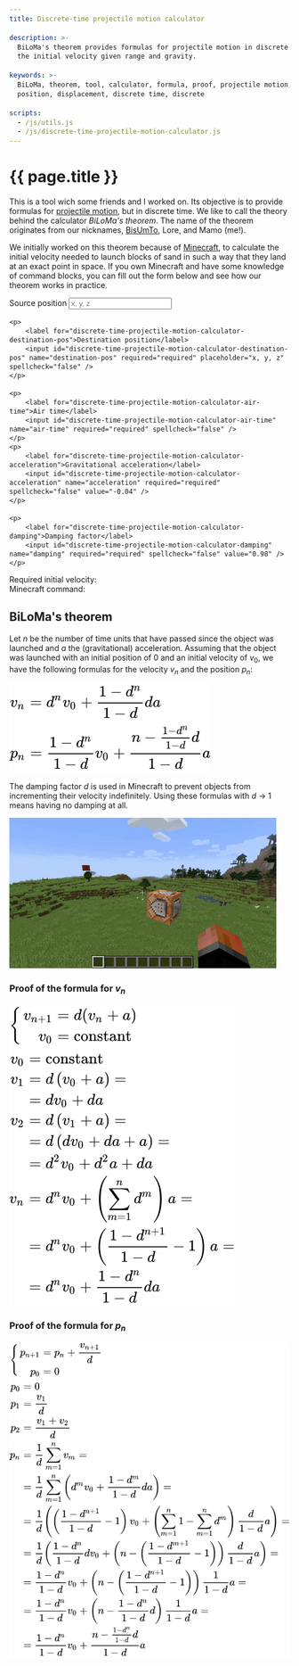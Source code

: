 ```yaml
---
title: Discrete-time projectile motion calculator

description: >-
  BiLoMa's theorem provides formulas for projectile motion in discrete time. An online tool is provided to calculate
  the initial velocity given range and gravity.

keywords: >-
  BiLoMa, theorem, tool, calculator, formula, proof, projectile motion, projectile, motion, initial velocity, velocity,
  position, displacement, discrete time, discrete

scripts:
  - /js/utils.js
  - /js/discrete-time-projectile-motion-calculator.js
---
```


# {{ page.title }} #

This is a tool wich some friends and I worked on. Its objective is to provide formulas for
[projectile motion](https://en.wikipedia.org/wiki/Projectile_motion), but in discrete time. We like to call the
theory behind the calculator _BiLoMa's theorem_. The name of the theorem originates from our nicknames,
[BisUmTo](https://bisumto.it/), Lore, and Mamo (me!).

We initially worked on this theorem because of [Minecraft](https://www.minecraft.net/), to calculate the initial
velocity needed to launch blocks of sand in such a way that they land at an exact point in
space. If you own Minecraft and have some knowledge of command blocks, you can fill out the form
below and see how our theorem works in practice.

<form id="discrete-time-projectile-motion-calculator">
	<p>
		<label for="discrete-time-projectile-motion-calculator-source-pos">Source position</label>
		<input id="discrete-time-projectile-motion-calculator-source-pos" name="source-pos" required="required" placeholder="x, y, z" spellcheck="false" />
	</p>

	<p>
		<label for="discrete-time-projectile-motion-calculator-destination-pos">Destination position</label>
		<input id="discrete-time-projectile-motion-calculator-destination-pos" name="destination-pos" required="required" placeholder="x, y, z" spellcheck="false" />
	</p>

	<p>
		<label for="discrete-time-projectile-motion-calculator-air-time">Air time</label>
		<input id="discrete-time-projectile-motion-calculator-air-time" name="air-time" required="required" spellcheck="false" />
	</p>
	<p>
		<label for="discrete-time-projectile-motion-calculator-acceleration">Gravitational acceleration</label>
		<input id="discrete-time-projectile-motion-calculator-acceleration" name="acceleration" required="required" spellcheck="false" value="-0.04" />
	</p>

	<p>
		<label for="discrete-time-projectile-motion-calculator-damping">Damping factor</label>
		<input id="discrete-time-projectile-motion-calculator-damping" name="damping" required="required" spellcheck="false" value="0.98" />
	</p>
</form>

Required initial velocity: <output id="discrete-time-projectile-motion-calculator-result"></output> \
Minecraft command: <output for="discrete-time-projectile-motion-calculator-source-pos discrete-time-projectile-motion-calculator-destination-pos discrete-time-projectile-motion-calculator-air-time discrete-time-projectile-motion-calculator-acceleration discrete-time-projectile-motion-calculator-damping"><code id="discrete-time-projectile-motion-calculator-command"></code></output>


## BiLoMa's theorem ##

Let <i>n</i> be the number of time units that have passed since the object was launched and <i>a</i> the
(gravitational) acceleration. Assuming that the object was launched with an initial position of 0 and an initial
velocity of <i>v</i><sub>0</sub>, we have the following formulas for the velocity <i>v</i><sub><i>n</i></sub> and the
position <i>p</i><sub><i>n</i></sub>:

![BiLoMa’s theorem](/img/discrete-time-projectile-motion-calculator/theorem.svg)

The damping factor <i>d</i> is used in Minecraft to prevent objects from incrementing their velocity indefinitely.
Using these formulas with <span class="nowrap"><i>d</i> → 1</span> means having no damping at all.

![A block of sand landing exactly where predicted by the theorem](/img/discrete-time-projectile-motion-calculator/example.gif)


### Proof of the formula for <i>v<sub>n</sub></i> ###

![Proof of the formula for vn](/img/discrete-time-projectile-motion-calculator/vn-proof.svg)


### Proof of the formula for <i>p<sub>n</sub></i> ###

![Proof of the formula for pn](/img/discrete-time-projectile-motion-calculator/pn-proof.svg)
